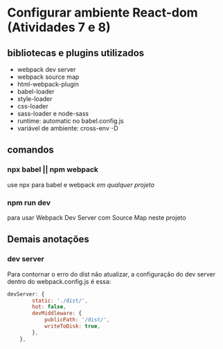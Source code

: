 # Configurar ambiente React-dom (Atividades 7 e 8)

## bibliotecas e plugins utilizados

- webpack dev server
- webpack source map
- html-webpack-plugin
- babel-loader
- style-loader
- css-loader
- sass-loader e node-sass
- runtime: automatic no babel.config.js
- variável de ambiente: cross-env -D

## comandos

### npx babel || npm webpack
use npx para babel e webpack *em qualquer projeto*

### npm run dev
para usar Webpack Dev Server com Source Map neste projeto

## Demais anotações

### dev server
Para contornar o erro do dist não atualizar, a configuração do dev server dentro do webpack.config.js é essa:
~~~javascript
devServer: {
        static: './dist/',
        hot: false,
        devMiddleware: {
            publicPath: '/dist/',
            writeToDisk: true,
        },
    },
~~~